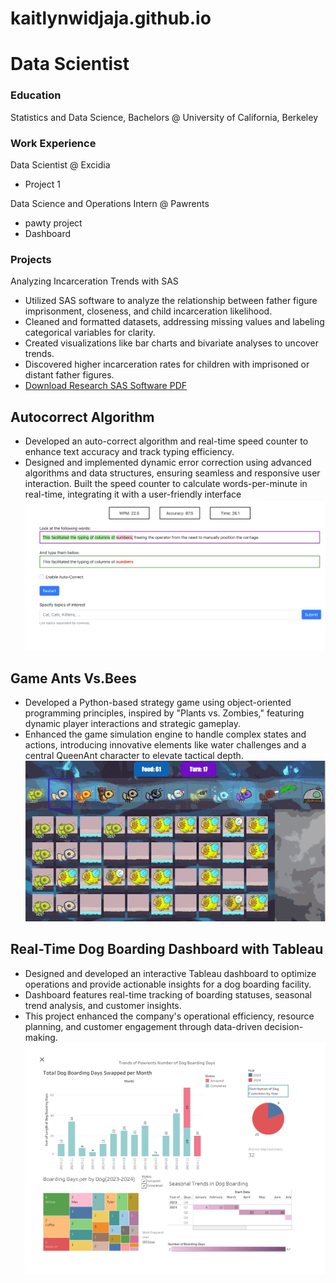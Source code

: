 # kaitlynwidjaja.github.io
# Data Scientist 
### Education 
Statistics and Data Science, Bachelors @ University of California, Berkeley

### Work Experience 
Data Scientist @ Excidia 
- Project 1

Data Science and Operations Intern @ Pawrents 
- pawty project
- Dashboard

### Projects 
Analyzing Incarceration Trends with SAS
- Utilized SAS software to analyze the relationship between father figure imprisonment, closeness, and child incarceration likelihood. 
- Cleaned and formatted datasets, addressing missing values and labeling categorical variables for clarity. 
- Created visualizations like bar charts and bivariate analyses to uncover trends. 
- Discovered higher incarceration rates for children with imprisoned or distant father figures.
- [Download Research SAS Software PDF](https://kaitlynwidjaja.github.io/assets/Research%20SAS%20software.pdf)



## Autocorrect Algorithm
- Developed an auto-correct algorithm and real-time speed counter to enhance text accuracy and track typing efficiency. 
- Designed and implemented dynamic error correction using advanced algorithms and data structures, ensuring seamless and responsive user interaction. Built the speed  counter to calculate words-per-minute in real-time, integrating it with a user-friendly interface
![autocorrectimage](/assets/autocorrect.png)


## Game Ants Vs.Bees
- Developed a Python-based strategy game using object-oriented programming principles, inspired by "Plants vs. Zombies," featuring dynamic player interactions and strategic gameplay. 
- Enhanced the game simulation engine to handle complex states and actions, introducing innovative elements like water challenges and a central QueenAnt character to elevate tactical depth.
![ants](/assets/ants%20vs%20bees.gif)

## Real-Time Dog Boarding Dashboard with Tableau
- Designed and developed an interactive Tableau dashboard to optimize operations and provide actionable insights for a dog boarding facility. 
- Dashboard features real-time tracking of boarding statuses, seasonal trend analysis, and customer insights. 
- This project enhanced the company's operational efficiency, resource planning, and customer engagement through data-driven decision-making.
![dog](/assets/dashboard%20pawrent.jpg)



  



